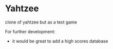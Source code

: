 # Yahtzee
clone of yahtzee but as a text game 

For further development:
- it would be great to add a high scores database 
